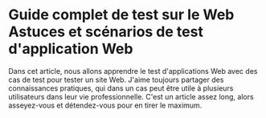 # Guide complet de test sur le Web Astuces et scénarios de test d'application Web
Dans cet article, nous allons apprendre le test d'applications Web avec des cas de test pour tester un site Web. J'aime toujours partager des connaissances pratiques, qui dans un cas peut être utile à plusieurs utilisateurs dans leur vie professionnelle. C'est un article assez long, alors asseyez-vous et détendez-vous pour en tirer le maximum.
